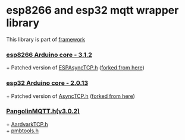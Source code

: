 # esp8266 and esp32 mqtt wrapper library

This library is part of [framework](https://github.com/serek4/esp-basic)

### [esp8266 Arduino core - 3.1.2](https://github.com/esp8266/Arduino/tree/3.1.2)

\+ Patched version of [ESPAsyncTCP.h](https://github.com/serek4/ESPAsyncTCP) ([forked from here](https://github.com/me-no-dev/ESPAsyncTCP))  

### [esp32 Arduino core - 2.0.13](https://github.com/espressif/arduino-esp32/tree/2.0.13)

\+ Patched version of [AsyncTCP.h](https://github.com/serek4/AsyncTCP) ([forked from here](https://github.com/me-no-dev/AsyncTCP))  

### [PangolinMQTT.h(v3.0.2)](https://github.com/philbowles/PangolinMQTT/tree/4b8a08dcbb56085095a027a9c8854a310d515604)

\+ [AardvarkTCP.h](https://github.com/philbowles/AardvarkTCP/tree/32438333305c4744285bdf3050c6889d14149609)  
\+ [pmbtools.h](https://github.com/philbowles/pmbtools)  
